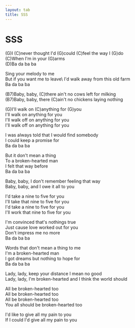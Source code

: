 ```yaml
---
layout: tab
title: SSS
---
```

# SSS

(G)I (C)never thought I'd (G)could (C)feel the way I (G)do  
(C)When I'm in your (G)arms  
(D)Ba da ba ba  
  
Sing your melody to me  
But if you want me to leave\\ I'd walk away from this old farm  
Ba da ba ba  
  
(B7)Baby, baby, (C)there ain't no cows left for milking  
(B7)Baby, baby, there (C)ain't no chickens laying nothing  
  
(G)I'll walk on (C)anything for (G)you  
I'll walk on anything for you  
I'll walk off on anything for you  
I'll walk off on anything for you  
  
I was always told that I would find somebody  
I could keep a promise for  
Ba da ba ba  
  
But it don't mean a thing  
To a broken-hearted man  
I felt that way before  
Ba da ba ba  
  
Baby, baby, I don't remember feeling that way  
Baby, baby, and I owe it all to you  
  
I'd take a nine to five for you  
I'll take that nine to five for you  
I'd take a nine to five for you  
I'll work that nine to five for you  
  
I'm convinced that's nothings true  
Just cause love worked out for you  
Don't impress me no more  
Ba da ba ba  
  
Words that don't mean a thing to me  
I'm a broken-hearted man  
I got dreams but nothing to hope for  
Ba da ba ba  
  
Lady, lady, keep your distance I mean no good  
Lady, lady, I'm broken-hearted and I think the world should  
  
All be broken-hearted too  
All be broken-hearted too  
All be broken-hearted too  
You all should be broken-hearted too  
  
I'd like to give all my pain to you  
If I could I'd give all my pain to you
